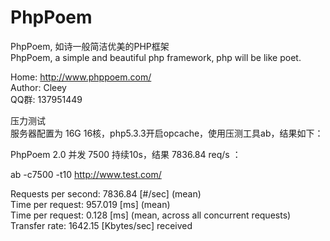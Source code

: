 # PhpPoem
PhpPoem, 如诗一般简洁优美的PHP框架       
PhpPoem, a simple and beautiful php framework, php will be like poet.


Home: http://www.phppoem.com/  
Author: Cleey  
QQ群: 137951449

压力测试    
服务器配置为 16G 16核，php5.3.3开启opcache，使用压测工具ab，结果如下：   
   
PhpPoem 2.0 并发 7500 持续10s，结果  7836.84 req/s ：   
   
ab -c7500 -t10 http://www.test.com/   
   
Requests per second:    7836.84 [#/sec] (mean)   
Time per request:       957.019 [ms] (mean)   
Time per request:       0.128 [ms] (mean, across all concurrent requests)   
Transfer rate:          1642.15 [Kbytes/sec] received   

